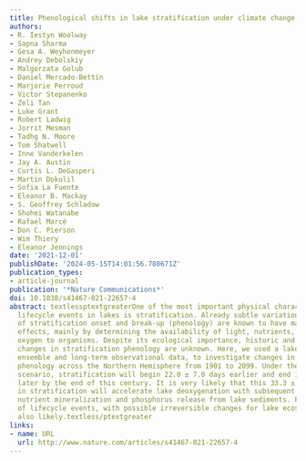 ```yaml
---
title: Phenological shifts in lake stratification under climate change
authors:
- R. Iestyn Woolway
- Sapna Sharma
- Gesa A. Weyhenmeyer
- Andrey Debolskiy
- Malgorzata Golub
- Daniel Mercado-Bettín
- Marjorie Perroud
- Victor Stepanenko
- Zeli Tan
- Luke Grant
- Robert Ladwig
- Jorrit Mesman
- Tadhg N. Moore
- Tom Shatwell
- Inne Vanderkelen
- Jay A. Austin
- Curtis L. DeGasperi
- Martin Dokulil
- Sofia La Fuente
- Eleanor B. Mackay
- S. Geoffrey Schladow
- Shohei Watanabe
- Rafael Marcé
- Don C. Pierson
- Wim Thiery
- Eleanor Jennings
date: '2021-12-01'
publishDate: '2024-05-15T14:01:56.780671Z'
publication_types:
- article-journal
publication: '*Nature Communications*'
doi: 10.1038/s41467-021-22657-4
abstract: textlessptextgreaterOne of the most important physical characteristics driving
  lifecycle events in lakes is stratification. Already subtle variations in the timing
  of stratification onset and break-up (phenology) are known to have major ecological
  effects, mainly by determining the availability of light, nutrients, carbon and
  oxygen to organisms. Despite its ecological importance, historic and future global
  changes in stratification phenology are unknown. Here, we used a lake-climate model
  ensemble and long-term observational data, to investigate changes in lake stratification
  phenology across the Northern Hemisphere from 1901 to 2099. Under the high-greenhouse-gas-emission
  scenario, stratification will begin 22.0 ± 7.0 days earlier and end 11.3 ± 4.7 days
  later by the end of this century. It is very likely that this 33.3 ± 11.7 day prolongation
  in stratification will accelerate lake deoxygenation with subsequent effects on
  nutrient mineralization and phosphorus release from lake sediments. Further misalignment
  of lifecycle events, with possible irreversible changes for lake ecosystems, is
  also likely.textless/ptextgreater
links:
- name: URL
  url: http://www.nature.com/articles/s41467-021-22657-4
---
```

